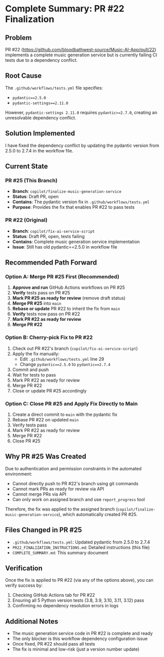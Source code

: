 # Complete Summary: PR #22 Finalization

## Problem
PR #22 (https://github.com/bloodbathwest-source/Music-AI-App/pull/22) implements a complete music generation service but is currently failing CI tests due to a dependency conflict.

## Root Cause
The `.github/workflows/tests.yml` file specifies:
- `pydantic==2.5.0`
- `pydantic-settings==2.11.0`

However, `pydantic-settings 2.11.0` requires `pydantic>=2.7.0`, creating an unresolvable dependency conflict.

## Solution Implemented  
I have fixed the dependency conflict by updating the pydantic version from 2.5.0 to 2.7.4 in the workflow file.

## Current State

### PR #25 (This Branch)
- **Branch**: `copilot/finalize-music-generation-service`  
- **Status**: Draft PR, open
- **Contains**: The pydantic version fix in `.github/workflows/tests.yml`
- **Purpose**: Provides the fix that enables PR #22 to pass tests

### PR #22 (Original)
- **Branch**: `copilot/fix-ai-service-script`
- **Status**: Draft PR, open, tests failing
- **Contains**: Complete music generation service implementation
- **Issue**: Still has old pydantic==2.5.0 in workflow file

## Recommended Path Forward

### Option A: Merge PR #25 First (Recommended)
1. **Approve and run** GitHub Actions workflows on PR #25
2. **Verify** tests pass on PR #25
3. **Mark PR #25 as ready for review** (remove draft status)
4. **Merge PR #25** into `main`
5. **Rebase or update** PR #22 to inherit the fix from `main`
6. **Verify** tests now pass on PR #22
7. **Mark PR #22 as ready for review**
8. **Merge PR #22**

### Option B: Cherry-pick Fix to PR #22
1. Check out PR #22's branch (`copilot/fix-ai-service-script`)
2. Apply the fix manually:
   - Edit `.github/workflows/tests.yml` line 29
   - Change `pydantic==2.5.0` to `pydantic==2.7.4`
3. Commit and push
4. Wait for tests to pass
5. Mark PR #22 as ready for review
6. Merge PR #22
7. Close or update PR #25 accordingly

### Option C: Close PR #25 and Apply Fix Directly to Main
1. Create a direct commit to `main` with the pydantic fix
2. Rebase PR #22 on updated `main`
3. Verify tests pass
4. Mark PR #22 as ready for review
5. Merge PR #22
6. Close PR #25

## Why PR #25 Was Created
Due to authentication and permission constraints in the automated environment:
- Cannot directly push to PR #22's branch using git commands
- Cannot mark PRs as ready for review via API
- Cannot merge PRs via API
- Can only work on assigned branch and use `report_progress` tool

Therefore, the fix was applied to the assigned branch (`copilot/finalize-music-generation-service`), which automatically created PR #25.

## Files Changed in PR #25
- `.github/workflows/tests.yml`: Updated pydantic from 2.5.0 to 2.7.4
- `PR22_FINALIZATION_INSTRUCTIONS.md`: Detailed instructions (this file)
- `COMPLETE_SUMMARY.md`: This summary document

## Verification
Once the fix is applied to PR #22 (via any of the options above), you can verify success by:
1. Checking GitHub Actions tab for PR #22
2. Ensuring all 5 Python version tests (3.8, 3.9, 3.10, 3.11, 3.12) pass
3. Confirming no dependency resolution errors in logs

## Additional Notes
- The music generation service code in PR #22 is complete and ready
- The only blocker is this workflow dependency configuration issue
- Once fixed, PR #22 should pass all tests
- The fix is minimal and low-risk (just a version number update)
